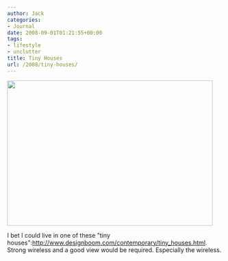 ```yaml
---
author: Jack
categories:
- Journal
date: 2008-09-01T01:21:55+00:00
tags:
- lifestyle
- unclutter
title: Tiny Houses
url: /2008/tiny-houses/
---
```


<img src="/files//tinyhouse.jpg" alt="" title="tinyhouse" width="480" height="338" class="alignnone size-full wp-image-2623 frame" />

I bet I could live in one of these "tiny houses":http://www.designboom.com/contemporary/tiny_houses.html. Strong wireless and a good view would be required. Especially the wireless.